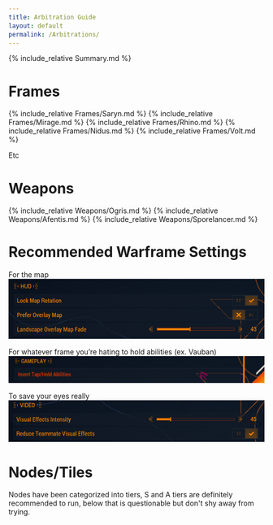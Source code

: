 ```yaml
---
title: Arbitration Guide
layout: default
permalink: /Arbitrations/
---
```


{% include_relative Summary.md %}

# Frames

{% include_relative Frames/Saryn.md %}
{% include_relative Frames/Mirage.md %}
{% include_relative Frames/Rhino.md %}
{% include_relative Frames/Nidus.md %}
{% include_relative Frames/Volt.md %}

Etc

# Weapons

{% include_relative Weapons/Ogris.md %}
{% include_relative Weapons/Afentis.md %}
{% include_relative Weapons/Sporelancer.md %}

# Recommended Warframe Settings
For the map
![](media/settings_map.png)

For whatever frame you’re hating to hold abilities (ex. Vauban)
![](media/settings2.png)

To save your eyes really
![](media/settings1.png)

# Nodes/Tiles

Nodes have been categorized into tiers, S and A tiers are definitely recommended to run, below that is questionable but don't shy away from trying.
